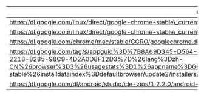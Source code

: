 uri | filename | md5sum
----|----------|-------
https://dl.google.com/linux/direct/google-chrome-stable\_current\_amd64.deb ||
https://dl.google.com/linux/direct/google-chrome-stable\_current\_x86\_64.rpm ||
https://dl.google.com/chrome/mac/stable/GGRO/googlechrome.dmg ||
https://dl.google.com/tag/s/appguid%3D%7B8A69D345-D564-463C-AFF1-A69D9E530F96%7D%26iid%3D%7BB8C05286-2218-8285-98C9-4D2A0D8F12D3%7D%26lang%3Dzh-CN%26browser%3D3%26usagestats%3D1%26appname%3DGoogle%2520Chrome%26needsadmin%3Dprefers%26ap%3Dx64-stable%26installdataindex%3Ddefaultbrowser/update2/installers/ChromeStandaloneSetup64.exe | windows/direct/ChromeStandaloneSetup64.exe |
https://dl.google.com/dl/android/studio/ide-zips/1.2.2.0/android-studio-ide-141.1980579-linux.zip ||
